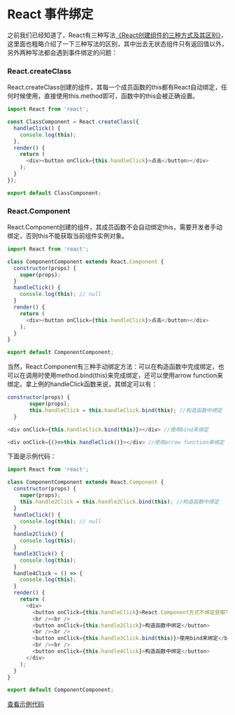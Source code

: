 # React 事件绑定
之前我们已经知道了，React有三种写法[《React创建组件的三种方式及其区别》](https://github.com/yxl2628/reactjs/blob/master/docs/advanced/React_Component.md)，这里面也粗略介绍了一下三种写法的区别，其中出去无状态组件只有返回值以外，另外两种写法都会遇到事件绑定的问题：
### React.createClass
React.createClass创建的组件，其每一个成员函数的this都有React自动绑定，任何时候使用，直接使用this.method即可，函数中的this会被正确设置。
```javascript
import React from 'react';

const ClassComponent = React.createClass({
  handleClick() {
    console.log(this);
  },
  render() {
    return (
      <div><button onClick={this.handleClick}>点击</button></div>
    );
  }
});

export default ClassComponent;
```
### React.Component
React.Component创建的组件，其成员函数不会自动绑定this，需要开发者手动绑定，否则this不能获取当前组件实例对象。
```javascript
import React from 'react';

class ComponentComponent extends React.Component {
  constructor(props) {
    super(props);
  }
  handleClick() {
    console.log(this); // null
  }
  render() {
    return (
      <div><button onClick={this.handleClick}>点击</button></div>
    );
  }
}

export default ComponentComponent;

```
当然，React.Component有三种手动绑定方法：可以在构造函数中完成绑定，也可以在调用时使用method.bind(this)来完成绑定，还可以使用arrow function来绑定。拿上例的handleClick函数来说，其绑定可以有：
```javascript
constructor(props) {
       super(props);
       this.handleClick = this.handleClick.bind(this); //构造函数中绑定
  }
```
```javascript
<div onClick={this.handleClick.bind(this)}></div> //使用bind来绑定
```
```javascript
<div onClick={()=>this.handleClick()}></div> //使用arrow function来绑定
```
下面是示例代码：
```javascript
import React from 'react';

class ComponentComponent extends React.Component {
  constructor(props) {
    super(props);
    this.handle2Click = this.handle2Click.bind(this); //构造函数中绑定
  }
  handleClick() {
    console.log(this); // null
  }
  handle2Click() {
    console.log(this);
  }
  handle3Click() {
    console.log(this);
  }
  handle4Click = () => {
    console.log(this);
  }
  render() {
    return (
      <div>
        <button onClick={this.handleClick}>React.Component方式不绑定获取不到值</button>
        <br /><br />
        <button onClick={this.handle2Click}>构造函数中绑定</button>
        <br /><br />
        <button onClick={this.handle3Click.bind(this)}>使用bind来绑定</button>
        <br /><br />
        <button onClick={this.handle4Click}>构造函数中绑定</button>
      </div>
    );
  }
}

export default ComponentComponent;
```

[查看示例代码](https://github.com/yxl2628/reactjs/blob/master/code/bind)
